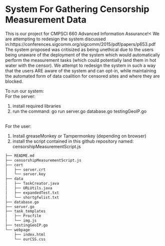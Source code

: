 <h1> System For Gathering Censorship Measurement Data </h1>
This is our project for CMPSCI 660 Advanced Information Assurance!<
We are attempting to redesign the system discussed in:https://conferences.sigcomm.org/sigcomm/2015/pdf/papers/p653.pdf
The system proposed was critisized as being unethical due to the users being unaware of the deployment of the system which would automatically perform the measurement tasks (which could potentially land them in hot water with the censor). We attempt to redesign the system in such a way that the users ARE aware of the system and can opt-in, while maintaining the automated form of data coalition for censored sites and where they are blocked.

To run our system:<br>
For the server:
1. install required libraries
2. run the command: go run server.go database.go testingGeoIP.go

<br>For the user:<br>
1. Install greaseMonkey or Tampermonkey (depending on browser)
2. install the script contained in this github repository named: censorshipMeasurementScript.js

```bash
├── README.md
├── censorshipMeasurementScript.js
├── cert
│   ├── server.crt
│   └── server.key
├── data
│   ├── TaskCreator.java
│   ├── URLUtils.java
│   ├── expandedTest.txt
│   └── shortgfwlist.txt
├── database.go
├── server.go
├── task_templates
│   ├── Procfile
│   └── img.js
├── testingGeoIP.go
└── webpage
    ├── index.html
    └── ourCSS.css
```



